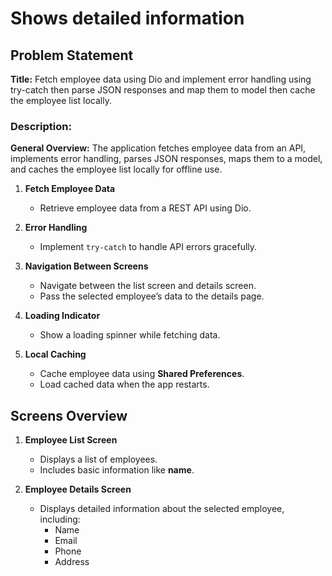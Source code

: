 # **Shows detailed information**
## Problem Statement
**Title:** Fetch employee data using Dio and implement error handling using try-catch then parse JSON responses and map them to model then cache the employee list locally.

### Description:
**General Overview:**
The application fetches employee data from an API, implements error handling, parses JSON responses, maps them to a model, and caches the employee list locally for offline use.

1. **Fetch Employee Data**  
   - Retrieve employee data from a REST API using Dio.

2. **Error Handling**  
   - Implement `try-catch` to handle API errors gracefully.

3. **Navigation Between Screens**  
   - Navigate between the list screen and details screen.
   - Pass the selected employee’s data to the details page.

4. **Loading Indicator**  
   - Show a loading spinner while fetching data.

5. **Local Caching**  
   - Cache employee data using **Shared Preferences**.
   - Load cached data when the app restarts.


## **Screens Overview**

1. **Employee List Screen**
   - Displays a list of employees.
   - Includes basic information like **name**.

2. **Employee Details Screen**
   - Displays detailed information about the selected employee, including:
     - Name
     - Email
     - Phone
     - Address